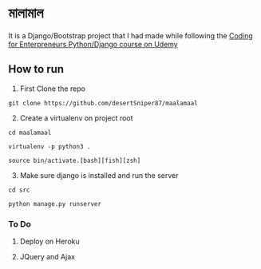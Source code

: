 # মালামাল 
It is a Django/Bootstrap project that I had made while following the [Coding for Enterpreneurs Python/Django course on Udemy](https://www.udemy.com/python-ecommerce-build-a-django-ecommerce-web-application/learn/v4/overview)

## How to run

1. First Clone the repo

`git clone https://github.com/desertSniper87/maalamaal`

2. Create a virtualenv on project root

`cd maalamaal`

`virtualenv -p python3 .`

`source bin/activate.[bash][fish][zsh]`

3. Make sure django is installed and run the server

`cd src`

`python manage.py runserver`

### To Do

1. Deploy on Heroku

2. JQuery and Ajax


